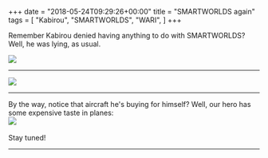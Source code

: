+++
date = "2018-05-24T09:29:26+00:00"
title = "SMARTWORLDS again"
tags = [
    "Kabirou",
    "SMARTWORLDS",
    "WARI",
]
+++

Remember Kabirou denied having anything to do with SMARTWORLDS? Well, he was lying, as usual.

<!--more-->
<p></p>
<div class="container" style="width:auto">
  <a target="blank" href="https://res.cloudinary.com/vincentstradic/image/upload/v1525971757/work/m24-1.jpg">
    <img src="https://res.cloudinary.com/vincentstradic/image/upload/bo_2px_solid_rgb:279d14,f_auto,q_auto/v1525971757/work/m24-1.jpg" style="max-width:100%">
  </a>
</div>
<hr>

<div class="container" style="width:auto">
  <a target="blank" href="https://res.cloudinary.com/vincentstradic/image/upload/v1525971757/work/m24-2.jpg">
    <img src="https://res.cloudinary.com/vincentstradic/image/upload/bo_2px_solid_rgb:279d14,f_auto,q_auto/v1525971757/work/m24-2.jpg" style="max-width:100%">
  </a>
</div>
<hr>
By the way, notice that aircraft he's buying for himself? Well, our hero has some expensive taste in planes:

<div class="container" style="width:auto">
  <a target="blank" href="https://res.cloudinary.com/vincentstradic/image/upload/v1525972796/work/m24-3.jpg">
    <img src="https://res.cloudinary.com/vincentstradic/image/upload/f_auto,q_auto/v1525972796/work/m24-3.jpg" style="max-width:100%">
  </a>
</div>
<br>
Stay tuned!




<hr>
